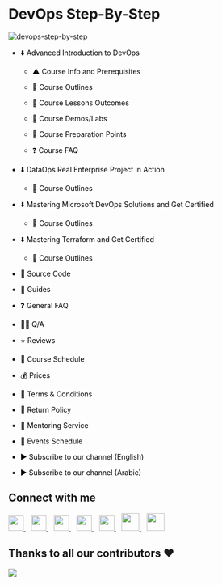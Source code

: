 # DevOps Step-By-Step
![devops-step-by-step](https://socialify.git.ci/MohamedRadwan-DevOps/devops-step-by-step/image?font=Inter&forks=1&issues=1&language=1&owner=1&pattern=Circuit%20Board&pulls=1&stargazers=1&theme=Dark)

- <a href="https://github.com/MohamedRadwan-DevOps/devops-step-by-step/blob/main/source/advanced-introduction-to-devops" title="Advanced Introduction to DevOps" style="background-color:#FFFFFF;color:#000000;text-decoration:none">⬇️ Advanced Introduction to DevOps </a>

  - <a href="https://github.com/MohamedRadwan-DevOps/devops-step-by-step/blob/main/source/advanced-introduction-to-devops/devops-info-prerequisite.md" title="Click here to see Prerequisite related to this Course" style="background-color:#FFFFFF;color:#000000;text-decoration:none">⚠️ Course Info and Prerequisites</a>

  - <a href="https://github.com/MohamedRadwan-DevOps/devops-step-by-step/blob/main/source/advanced-introduction-to-devops/devops-outline.md" title="Course Outlines" style="background-color:#FFFFFF;color:#000000;text-decoration:none">📃 Course Outlines </a>

  - <a href="https://github.com/MohamedRadwan-DevOps/devops-step-by-step/blob/main/source/advanced-introduction-to-devops/devops-lessons-outcomes.md" title="Course Lessons Outcomes" style="background-color:#FFFFFF;color:#000000;text-decoration:none">🔖 Course Lessons Outcomes </a>

  - <a href="https://github.com/MohamedRadwan-DevOps/devops-step-by-step/blob/main/source/advanced-introduction-to-devops/devops-demos-labs.md" title="Course Demos/Labs" style="background-color:#FFFFFF;color:#000000;text-decoration:none">🧪 Course Demos/Labs </a>

  - <a href="https://github.com/MohamedRadwan-DevOps/devops-step-by-step/blob/main/source/advanced-introduction-to-devops/devops-lessons-preparation.md" title="Course Preparation Points" style="background-color:#FFFFFF;color:#000000;text-decoration:none">📝 Course Preparation Points </a>
    
  - <a href="https://github.com/MohamedRadwan-DevOps/devops-step-by-step/blob/main/source/advanced-introduction-to-devops/devops-faq.md" title="FAQ" style="background-color:#FFFFFF;color:#000000;text-decoration:none;">❓ Course FAQ</a>

- <a href="https://github.com/MohamedRadwan-DevOps/devops-step-by-step/blob/main/source/dataops-real-enterprise-project" title="Advanced Introduction to DevOps" style="background-color:#FFFFFF;color:#000000;text-decoration:none">⬇️ DataOps Real Enterprise Project in Action </a>

  - <a href="https://github.com/MohamedRadwan-DevOps/devops-step-by-step/blob/main/source/dataops-real-enterprise-project/dataops-outline.md" title="Course Outlines" style="background-color:#FFFFFF;color:#000000;text-decoration:none">📃 Course Outlines </a>

- <a href="https://github.com/MohamedRadwan-DevOps/devops-step-by-step/blob/main/source/mastering-microsoft-devops-solutions" title="Advanced Introduction to DevOps" style="background-color:#FFFFFF;color:#000000;text-decoration:none">⬇️ Mastering Microsoft DevOps Solutions and Get Certified </a>

  - <a href="https://github.com/MohamedRadwan-DevOps/devops-step-by-step/blob/main/source/mastering-microsoft-devops-solutions/microsoft-devops-outline.md" title="Course Outlines" style="background-color:#FFFFFF;color:#000000;text-decoration:none">📃 Course Outlines </a>

- <a href="https://github.com/MohamedRadwan-DevOps/devops-step-by-step/blob/main/source/mastering-terraform" title="Advanced Introduction to DevOps" style="background-color:#FFFFFF;color:#000000;text-decoration:none">⬇️ Mastering Terraform and Get Certified </a>

  - <a href="https://github.com/MohamedRadwan-DevOps/devops-step-by-step/blob/main/source/mastering-terraform/terraform-outline.md" title="Course Outlines" style="background-color:#FFFFFF;color:#000000;text-decoration:none">📃 Course Outlines </a>


- <a href="https://github.com/MohamedRadwan-DevOps/devops-step-by-step/blob/main/source/source-code" title="Source Code/Labs" style="background-color:#FFFFFF;color:#000000;text-decoration:none">📑 Source Code </a>

- <a href="https://github.com/MohamedRadwan-DevOps/devops-step-by-step/blob/main/source/docs" title="Guides" style="background-color:#FFFFFF;color:#000000;text-decoration:none">🎯 Guides </a>

- <a href="https://github.com/MohamedRadwan-DevOps/devops-step-by-step/blob/main/source/faq.md" title="FAQ" style="background-color:#FFFFFF;color:#000000;text-decoration:none;">❓ General FAQ</a>

- <a href="http://devopsvisionsqa.mohamedradwan.com/" title="Q/A" style="background-color:#FFFFFF;color:#000000;text-decoration:none;">🙋‍♀️ Q/A</a>

- <a href="https://github.com/MohamedRadwan-DevOps/devops-step-by-step/blob/main/source/reviews.md" title="Click here to See Members Reviews" style="background-color:#FFFFFF;color:#000000;text-decoration:none">⭐ Reviews</a>

- <a href="https://github.com/MohamedRadwan-DevOps/devops-step-by-step/blob/main/source/course-schedule.md" title="Course Schedule" style="background-color:#FFFFFF;color:#000000;text-decoration:none">📅 Course Schedule</a>

- <a href="https://github.com/MohamedRadwan-DevOps/devops-step-by-step/blob/main/source/service-prices.md" title="Service Prices" style="background-color:#FFFFFF;color:#000000;text-decoration:none">💰 Prices</a>

- <a href="https://github.com/MohamedRadwan-DevOps/devops-step-by-step/blob/main/source/terms-conditions.md" title="Terms & Conditions" style="background-color:#FFFFFF;color:#000000;text-decoration:none">📝 Terms & Conditions</a>

- <a href="https://github.com/MohamedRadwan-DevOps/devops-step-by-step/blob/main/source/cancel-return-policy.md" title="Return Policy" style="background-color:#FFFFFF;color:#000000;text-decoration:none">📜 Return Policy</a>

- <a href="https://github.com/MohamedRadwan-DevOps/devops-step-by-step/blob/main/source/mentoring-service.md" title="Mentoring Service" style="background-color:#FFFFFF;color:#000000;text-decoration:none">💪 Mentoring Service</a>

- <a href="https://github.com/MohamedRadwan-DevOps/devops-step-by-step/blob/main/source/events-schedule.md" title="Course Schedule" style="background-color:#FFFFFF;color:#000000;text-decoration:none">📅 Events Schedule</a>

- <a href="https://www.youtube.com/user/MRadwanMSF?sub_confirmation=1" title="Subscribe to Mohamed's YouTube Channel" style="background-color:#FFFFFF;color:#000000;text-decoration:none">▶ Subscribe to our channel (English)</a>

- <a href="https://www.youtube.com/c/MohamedRadwanArabic?sub_confirmation=1" title="Subscribe to Mohamed's YouTube Channel" style="background-color:#FFFFFF;color:#000000;text-decoration:none">▶ Subscribe to our channel (Arabic) </a>

## Connect with me
  <a href="https://twitter.com/mradwan06">
    <img width="30px" src="https://www.vectorlogo.zone/logos/twitter/twitter-official.svg" />
  </a>&ensp;
  <a href="https://www.linkedin.com/in/mohamedahmedradwan/">
    <img width="30px" src="https://www.vectorlogo.zone/logos/linkedin/linkedin-icon.svg" />
  </a>&ensp;
    <a href="https://www.youtube.com/user/MRadwanMSF">
  <img width="30px" src="https://i.pinimg.com/originals/46/02/cb/4602cbc18967da9c1eba7452905cd99b.png" />
  </a>&ensp;
  <a href="https://www.youtube.com/c/MohamedRadwanArabic">
  <img width="30px" src="https://i.pinimg.com/originals/46/02/cb/4602cbc18967da9c1eba7452905cd99b.png" />
  </a>&ensp;
  <a href="#" target="_blank">
    <img width="30px" src="https://www.vectorlogo.zone/logos/instagram/instagram-icon.svg" />
  </a>&ensp;
  <a href="https://mohamedradwan.com/">
  <img width="35px" src="https://i.ibb.co/R9P4NqZ/pngegg.png" />
  </a>&ensp;
   <a href="https://mvp.microsoft.com/en-us/PublicProfile/4039889?fullName=Mohamed%20Radwan" title=" Microsoft Most Valuable Professional">
  <img width="35px" src="https://i.ibb.co/rG8kjKR/download.png" />
  </a>


## Thanks to all our contributors ❤️
<a href = "https://github.com/MohamedRadwan-DevOps/devops-step-by-step/graphs/contributors">
  <img src = "https://contrib.rocks/image?repo=MohamedRadwan-DevOps/devops-step-by-step"/>
</a>
